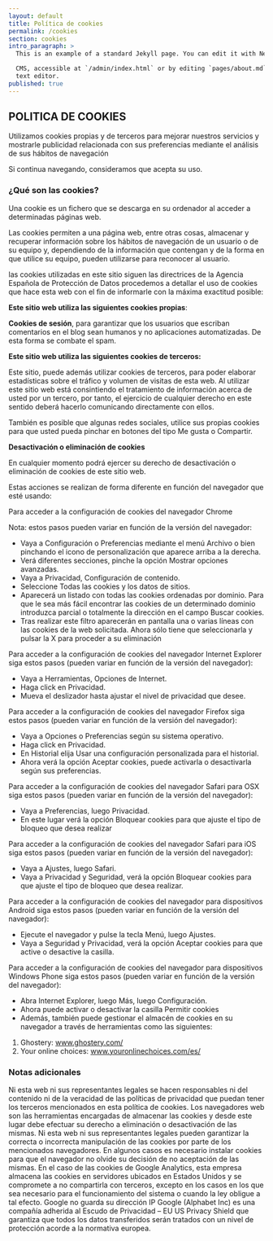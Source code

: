 ```yaml
---
layout: default
title: Política de cookies
permalink: /cookies
section: cookies
intro_paragraph: >
  This is an example of a standard Jekyll page. You can edit it with Netlify

  CMS, accessible at `/admin/index.html` or by editing `pages/about.md` in a
  text editor.
published: true
---
```

## POLITICA DE COOKIES

Utilizamos cookies propias y de terceros para mejorar nuestros servicios y mostrarle publicidad relacionada con sus preferencias mediante el análisis de sus hábitos de navegación

Si continua navegando, consideramos que acepta su uso.

### ¿Qué son las cookies?

Una cookie es un fichero que se descarga en su ordenador al acceder a determinadas páginas web.

Las cookies permiten a una página web, entre otras cosas, almacenar y recuperar información sobre los hábitos de navegación de un usuario o de su equipo y, dependiendo de la información que contengan y de la forma en que utilice su equipo, pueden utilizarse para reconocer al usuario.

las cookies utilizadas en este sitio  siguen las directrices de la Agencia Española de Protección de Datos procedemos a detallar el uso de cookies que hace esta web con el fin de informarle con la máxima exactitud posible:

**Este sitio web utiliza las siguientes cookies propias**:

**Cookies de sesión**, para garantizar que los usuarios que escriban comentarios en el blog sean humanos y no aplicaciones automatizadas. De esta forma se combate el spam.

**Este sitio web utiliza las siguientes cookies de terceros:**

Este sitio, puede además utilizar cookies de terceros,  para poder elaborar estadísticas sobre el tráfico y volumen de visitas de esta web. Al utilizar este sitio web está consintiendo el tratamiento de información acerca de usted por un tercero, por tanto, el ejercicio de cualquier derecho en este sentido deberá hacerlo comunicando directamente con ellos.

También es posible que algunas redes sociales, utilice sus propias cookies para que usted pueda pinchar en botones del tipo Me gusta o Compartir.
 

**Desactivación o eliminación de cookies**

En cualquier momento podrá ejercer su derecho de desactivación o eliminación de cookies de este sitio web.

Estas acciones se realizan de forma diferente en función del navegador que esté usando:

 
Para acceder a la configuración de cookies del navegador Chrome

Nota: estos pasos pueden variar en función de la versión del navegador:

- Vaya a Configuración o Preferencias mediante el menú Archivo o bien pinchando el icono de personalización que aparece arriba a la derecha.
- Verá diferentes secciones, pinche la opción Mostrar opciones avanzadas.
- Vaya a Privacidad, Configuración de contenido.
- Seleccione Todas las cookies y los datos de sitios.
- Aparecerá un listado con todas las cookies ordenadas por dominio. Para que le sea más fácil encontrar las cookies de un determinado dominio introduzca parcial o totalmente la dirección en el campo Buscar cookies.
- Tras realizar este filtro aparecerán en pantalla una o varias líneas con las cookies de la web solicitada. Ahora sólo tiene que seleccionarla y pulsar la X para proceder a su eliminación

 
Para acceder a la configuración de cookies del navegador Internet Explorer siga estos pasos (pueden variar en función de la versión del navegador):

- Vaya a Herramientas, Opciones de Internet.
- Haga click en Privacidad.
- Mueva el deslizador hasta ajustar el nivel de privacidad que desee.


Para acceder a la configuración de cookies del navegador Firefox siga estos pasos (pueden variar en función de la versión del navegador):

- Vaya a Opciones o Preferencias según su sistema operativo.
- Haga click en Privacidad.
- En Historial elija Usar una configuración personalizada para el historial.
- Ahora verá la opción Aceptar cookies, puede activarla o desactivarla según sus preferencias.


Para acceder a la configuración de cookies del navegador Safari para OSX siga estos pasos (pueden variar en función de la versión del navegador): 

- Vaya a Preferencias, luego Privacidad.
- En este lugar verá la opción Bloquear cookies para que ajuste el tipo de bloqueo que desea realizar
 
Para acceder a la configuración de cookies del navegador Safari para iOS siga estos pasos (pueden variar en función de la versión del navegador): 

- Vaya a Ajustes, luego Safari.
- Vaya a Privacidad y Seguridad, verá la opción Bloquear cookies para que ajuste el tipo de bloqueo que desea realizar.


Para acceder a la configuración de cookies del navegador para dispositivos Android siga estos pasos (pueden variar en función de la versión del navegador): 

- Ejecute el navegador y pulse la tecla Menú, luego Ajustes.
- Vaya a Seguridad y Privacidad, verá la opción Aceptar cookies para que active o desactive la casilla.
 

Para acceder a la configuración de cookies del navegador para dispositivos Windows Phone siga estos pasos (pueden variar en función de la versión del navegador): 

- Abra Internet Explorer, luego Más, luego Configuración.
- Ahora puede activar o desactivar la casilla Permitir cookies
- Además, también puede gestionar el almacén de cookies en su navegador a través de herramientas como las siguientes:


1. Ghostery: www.ghostery.com/
1. Your online choices: www.youronlinechoices.com/es/

 

### Notas adicionales

Ni esta web ni sus representantes legales se hacen responsables ni del contenido ni de la veracidad de las políticas de privacidad que puedan tener los terceros mencionados en esta política de cookies.
Los navegadores web son las herramientas encargadas de almacenar las cookies y desde este lugar debe efectuar su derecho a eliminación o desactivación de las mismas.
Ni esta web ni sus representantes legales pueden garantizar la correcta o incorrecta manipulación de las cookies por parte de los mencionados navegadores.
En algunos casos es necesario instalar cookies para que el navegador no olvide su decisión de no aceptación de las mismas.
En el caso de las cookies de Google Analytics, esta empresa almacena las cookies en servidores ubicados en Estados Unidos y se compromete a no compartirla con terceros, excepto en los casos en los que sea necesario para el funcionamiento del sistema o cuando la ley obligue a tal efecto.
Google no guarda su dirección IP Google (Alphabet Inc) es una compañía adherida al Escudo de Privacidad – EU US Privacy Shield que garantiza que todos los datos transferidos serán tratados con un nivel de protección acorde a la normativa europea.
